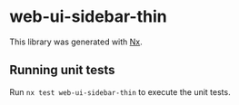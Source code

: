 # web-ui-sidebar-thin

This library was generated with [Nx](https://nx.dev).

## Running unit tests

Run `nx test web-ui-sidebar-thin` to execute the unit tests.
